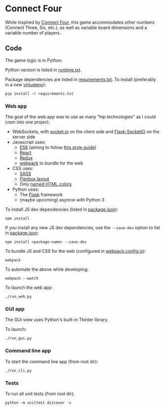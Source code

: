 # Connect Four

While inspired by
[Connect Four](https://en.wikipedia.org/wiki/Connect_Four),
this game accommodates other numbers (Connect Three, Six, etc.),
as well as variable board dimensions and a variable number of players.


## Code

The game logic is in Python.

Python version is listed in [runtime.txt](runtime.txt).

Package dependencies are listed in [requirements.txt](requirements.txt).
To install (preferably in a new [virtualenv](https://virtualenv.pypa.io)):
```
pip install -r requirements.txt
```


### Web app

The goal of the web app was to use as many "hip technologies" as I could cram
into one project:

- WebSockets, with
  [socket.io](http://socket.io/) on the client side and
  [Flask-SocketIO](https://flask-socketio.readthedocs.io/) on the
  server side
- Javascript uses:
  - [ES6](http://es6-features.org/#Constants) (aiming to follow
    [this style guide](https://github.com/airbnb/javascript))
  - [React](https://facebook.github.io/react/)
  - [Redux](http://redux.js.org/)
  - [webpack](http://webpack.github.io/) to bundle for the web
- CSS uses:
  - [SASS](http://sass-lang.com/)
  - [Flexbox layout](https://css-tricks.com/snippets/css/a-guide-to-flexbox/)
  - Only [named HTML colors](http://www.crockford.com/wrrrld/color.html)
- Python uses:
  - The [Flask](http://flask.pocoo.org/) framework
  - (maybe upcoming) asyncio with Python 3


To install JS dev dependencies (listed in [package.json](package.json)):
```
npm install
```

If you install any new JS dev dependencies, use the `--save-dev` option to list
in [package.json](package.json):
```
npm install <package-name> --save-dev
```

To bundle JS and CSS for the web (configured in
[webpack.config.js](webpack.config.js)):
```
webpack
```

To automate the above while developing:
```
webpack --watch
```

To launch the web app:
```
./run_web.py
```


### GUI app

The GUI view uses Python's built-in Tkinter library.

To launch:
```
./run_gui.py
```


### Command line app

To start the command line app (from root dir):
```
./run_cli.py
```



### Tests

To run all unit tests (from root dir):
```
python -m unittest discover -v
```
